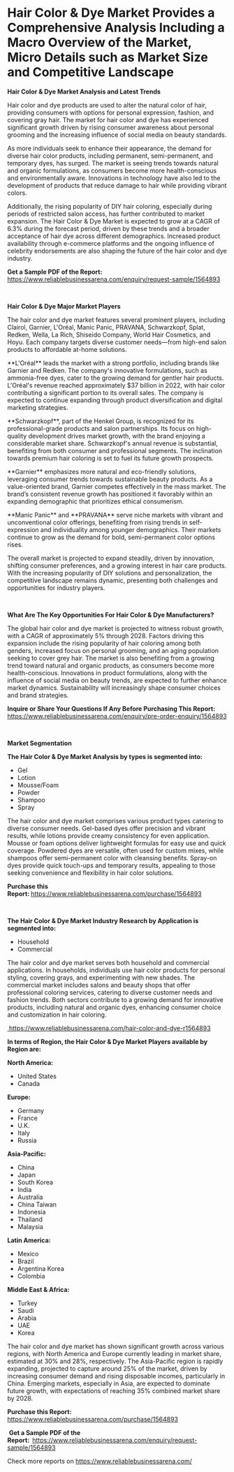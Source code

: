<p><h1>Hair Color & Dye Market Provides a Comprehensive Analysis Including a Macro Overview of the Market, Micro Details such as Market Size and Competitive Landscape</h1></p><p><strong>Hair Color & Dye Market Analysis and Latest Trends</strong></p>
<p><p>Hair color and dye products are used to alter the natural color of hair, providing consumers with options for personal expression, fashion, and covering gray hair. The market for hair color and dye has experienced significant growth driven by rising consumer awareness about personal grooming and the increasing influence of social media on beauty standards. </p><p>As more individuals seek to enhance their appearance, the demand for diverse hair color products, including permanent, semi-permanent, and temporary dyes, has surged. The market is seeing trends towards natural and organic formulations, as consumers become more health-conscious and environmentally aware. Innovations in technology have also led to the development of products that reduce damage to hair while providing vibrant colors.</p><p>Additionally, the rising popularity of DIY hair coloring, especially during periods of restricted salon access, has further contributed to market expansion. The Hair Color & Dye Market is expected to grow at a CAGR of 6.3% during the forecast period, driven by these trends and a broader acceptance of hair dye across different demographics. Increased product availability through e-commerce platforms and the ongoing influence of celebrity endorsements are also shaping the future of the hair color and dye industry.</p></p>
<p><strong>Get a Sample PDF of the Report:&nbsp;</strong> <a href="https://www.reliablebusinessarena.com/enquiry/request-sample/1564893?utm_campaign=2130&utm_medium=2&utm_source=Github&utm_content=ia&utm_term=09022025&utm_id=hair-color-dye">https://www.reliablebusinessarena.com/enquiry/request-sample/1564893</a></p>
<p>&nbsp;</p>
<p><strong>Hair Color & Dye Major Market Players</strong></p>
<p><p>The hair color and dye market features several prominent players, including Clairol, Garnier, L'Oréal, Manic Panic, PRAVANA, Schwarzkopf, Splat, Redken, Wella, La Rich, Shiseido Company, World Hair Cosmetics, and Hoyu. Each company targets diverse customer needs—from high-end salon products to affordable at-home solutions.</p><p>**L'Oréal** leads the market with a strong portfolio, including brands like Garnier and Redken. The company's innovative formulations, such as ammonia-free dyes, cater to the growing demand for gentler hair products. L'Oréal's revenue reached approximately $37 billion in 2022, with hair color contributing a significant portion to its overall sales. The company is expected to continue expanding through product diversification and digital marketing strategies.</p><p>**Schwarzkopf**, part of the Henkel Group, is recognized for its professional-grade products and salon partnerships. Its focus on high-quality development drives market growth, with the brand enjoying a considerable market share. Schwarzkopf's annual revenue is substantial, benefiting from both consumer and professional segments. The inclination towards premium hair coloring is set to fuel its future growth prospects.</p><p>**Garnier** emphasizes more natural and eco-friendly solutions, leveraging consumer trends towards sustainable beauty products. As a value-oriented brand, Garnier competes effectively in the mass market. The brand’s consistent revenue growth has positioned it favorably within an expanding demographic that prioritizes ethical consumerism.</p><p>**Manic Panic** and **PRAVANA** serve niche markets with vibrant and unconventional color offerings, benefiting from rising trends in self-expression and individuality among younger demographics. Their markets continue to grow as the demand for bold, semi-permanent color options rises.</p><p>The overall market is projected to expand steadily, driven by innovation, shifting consumer preferences, and a growing interest in hair care products. With the increasing popularity of DIY solutions and personalization, the competitive landscape remains dynamic, presenting both challenges and opportunities for industry players.</p></p>
<p>&nbsp;</p>
<p><strong>What Are The Key Opportunities For Hair Color & Dye Manufacturers?</strong></p>
<p><p>The global hair color and dye market is projected to witness robust growth, with a CAGR of approximately 5% through 2028. Factors driving this expansion include the rising popularity of hair coloring among both genders, increased focus on personal grooming, and an aging population seeking to cover grey hair. The market is also benefiting from a growing trend toward natural and organic products, as consumers become more health-conscious. Innovations in product formulations, along with the influence of social media on beauty trends, are expected to further enhance market dynamics. Sustainability will increasingly shape consumer choices and brand strategies.</p></p>
<p><strong>Inquire or Share Your Questions If Any Before Purchasing This Report:</strong> <a href="https://www.reliablebusinessarena.com/enquiry/pre-order-enquiry/1564893?utm_campaign=2130&utm_medium=2&utm_source=Github&utm_content=ia&utm_term=09022025&utm_id=hair-color-dye">https://www.reliablebusinessarena.com/enquiry/pre-order-enquiry/1564893</a></p>
<p>&nbsp;</p>
<p><strong>Market Segmentation</strong></p>
<p><strong>The Hair Color & Dye Market Analysis by types is segmented into:</strong></p>
<p><ul><li>Gel</li><li>Lotion</li><li>Mousse/Foam</li><li>Powder</li><li>Shampoo</li><li>Spray</li></ul></p>
<p><p>The hair color and dye market comprises various product types catering to diverse consumer needs. Gel-based dyes offer precision and vibrant results, while lotions provide creamy consistency for even application. Mousse or foam options deliver lightweight formulas for easy use and quick coverage. Powdered dyes are versatile, often used for custom mixes, while shampoos offer semi-permanent color with cleansing benefits. Spray-on dyes provide quick touch-ups and temporary results, appealing to those seeking convenience and flexibility in hair color solutions.</p></p>
<p><strong>Purchase this Report:&nbsp;</strong><a href="https://www.reliablebusinessarena.com/purchase/1564893?utm_campaign=2130&utm_medium=2&utm_source=Github&utm_content=ia&utm_term=09022025&utm_id=hair-color-dye">https://www.reliablebusinessarena.com/purchase/1564893</a></p>
<p>&nbsp;</p>
<p><strong>The Hair Color & Dye Market Industry Research by Application is segmented into:</strong></p>
<p><ul><li>Household</li><li>Commercial</li></ul></p>
<p><p>The hair color and dye market serves both household and commercial applications. In households, individuals use hair color products for personal styling, covering grays, and experimenting with new shades. The commercial market includes salons and beauty shops that offer professional coloring services, catering to diverse customer needs and fashion trends. Both sectors contribute to a growing demand for innovative products, including natural and organic dyes, enhancing consumer choice and customization in hair coloring.</p></p>
<p><a href="https://www.reliablebusinessarena.com/hair-color-and-dye-r1564893?utm_campaign=2130&utm_medium=2&utm_source=Github&utm_content=ia&utm_term=09022025&utm_id=hair-color-dye">&nbsp;https://www.reliablebusinessarena.com/hair-color-and-dye-r1564893</a></p>
<p><strong>In terms of Region, the Hair Color & Dye Market Players available by Region are:</strong></p>
<p>
    <p> <strong> North America: </strong>
        <ul>
            <li>United States</li>
            <li>Canada</li>
        </ul>
        </p> 
    <p> <strong> Europe: </strong>
        <ul>
            <li>Germany</li>
            <li>France</li>
            <li>U.K.</li>
            <li>Italy</li>
            <li>Russia</li>
        </ul>
        </p> 
    <p> <strong> Asia-Pacific: </strong>
        <ul>
            <li>China</li>
            <li>Japan</li>
            <li>South Korea</li>
            <li>India</li>
            <li>Australia</li>
            <li>China Taiwan</li>
            <li>Indonesia</li>
            <li>Thailand</li>
            <li>Malaysia</li>
        </ul>
        </p> 
    <p> <strong> Latin America: </strong>
        <ul>
            <li>Mexico</li>
            <li>Brazil</li>
            <li>Argentina Korea</li>
            <li>Colombia</li>
        </ul>
        </p> 
    <p> <strong> Middle East & Africa: </strong>
        <ul>
            <li>Turkey</li>
            <li>Saudi</li>
            <li>Arabia</li>
            <li>UAE</li>
            <li>Korea</li>
        </ul>
    </p>
    </p>
<p><p>The hair color and dye market has shown significant growth across various regions, with North America and Europe currently leading in market share, estimated at 30% and 28%, respectively. The Asia-Pacific region is rapidly expanding, projected to capture around 25% of the market, driven by increasing consumer demand and rising disposable incomes, particularly in China. Emerging markets, especially in Asia, are expected to dominate future growth, with expectations of reaching 35% combined market share by 2028.</p></p>
<p><strong>Purchase this Report: </strong><a href="https://www.reliablebusinessarena.com/purchase/1564893?utm_campaign=2130&utm_medium=2&utm_source=Github&utm_content=ia&utm_term=09022025&utm_id=hair-color-dye">https://www.reliablebusinessarena.com/purchase/1564893</a></p>
<p>&nbsp;<strong>Get a Sample PDF of the Report:&nbsp;&nbsp;</strong><a href="https://www.reliablebusinessarena.com/enquiry/request-sample/1564893?utm_campaign=2130&utm_medium=2&utm_source=Github&utm_content=ia&utm_term=09022025&utm_id=hair-color-dye">https://www.reliablebusinessarena.com/enquiry/request-sample/1564893</a></p>
<p><strong></strong></p>
<p>Check more reports on <a href="https://www.reliablebusinessarena.com/?utm_campaign=2130&utm_medium=2&utm_source=Github&utm_content=ia&utm_term=09022025&utm_id=hair-color-dye">https://www.reliablebusinessarena.com/</a></p>